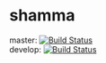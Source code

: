 # shamma
master: [![Build Status](https://travis-ci.org/pooyapooya/shamma.svg?branch=master)](https://travis-ci.org/pooyapooya/shamma) <br />
develop: [![Build Status](https://travis-ci.org/pooyapooya/shamma.svg?branch=develop)](https://travis-ci.org/pooyapooya/shamma)